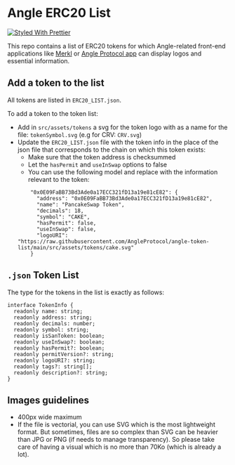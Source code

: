 # Angle ERC20 List

[![Styled With Prettier](https://img.shields.io/badge/code_style-prettier-ff69b4.svg)](https://prettier.io/)

This repo contains a list of ERC20 tokens for which Angle-related front-end applications like [Merkl](https://merkl.angle.money) or [Angle Protocol app](https://app.angle.money) can display logos and essential information.

## Add a token to the list

All tokens are listed in `ERC20_LIST.json`.

To add a token to the token list:

- Add in `src/assets/tokens` a svg for the token logo with as a name for the file: `tokenSymbol.svg` (e.g for CRV: `CRV.svg`)
- Update the `ERC20_LIST.json` file with the token info in the place of the json file that corresponds to the chain on which this token exists:
  - Make sure that the token address is checksummed
  - Let the `hasPermit` and `useInSwap` options to false
  - You can use the following model and replace with the information relevant to the token:
  ```
      "0x0E09FaBB73Bd3Ade0a17ECC321fD13a19e81cE82": {
        "address": "0x0E09FaBB73Bd3Ade0a17ECC321fD13a19e81cE82",
        "name": "PancakeSwap Token",
        "decimals": 18,
        "symbol": "CAKE",
        "hasPermit": false,
        "useInSwap": false,
        "logoURI": "https://raw.githubusercontent.com/AngleProtocol/angle-token-list/main/src/assets/tokens/cake.svg"
      }
  ```

## `.json` Token List

The type for the tokens in the list is exactly as follows:

```
interface TokenInfo {
  readonly name: string;
  readonly address: string;
  readonly decimals: number;
  readonly symbol: string;
  readonly isSanToken: boolean;
  readonly useInSwap?: boolean;
  readonly hasPermit?: boolean;
  readonly permitVersion?: string;
  readonly logoURI?: string;
  readonly tags?: string[];
  readonly description?: string;
}
```

## Images guidelines

- 400px wide maximum
- If the file is vectorial, you can use SVG which is the most lightweight format. But sometimes, files are so complex than SVG can be heavier than JPG or PNG (if needs to manage transparency).
So please take care of having a visual which is no more than 70Ko (which is already a lot).